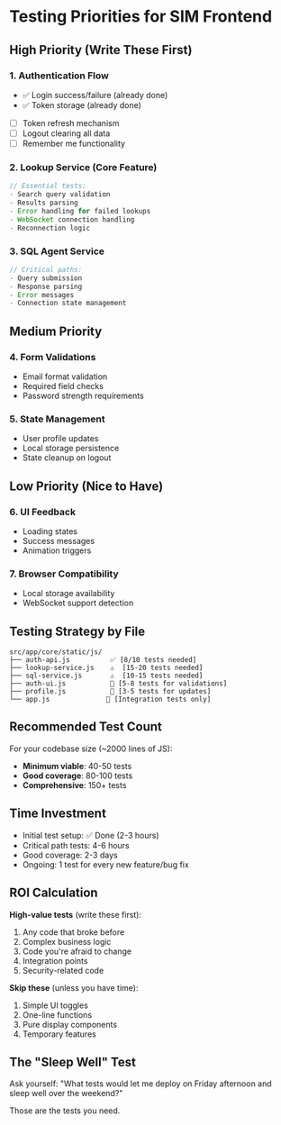 # Testing Priorities for SIM Frontend

## High Priority (Write These First)

### 1. Authentication Flow
- ✅ Login success/failure (already done)
- ✅ Token storage (already done)
- [ ] Token refresh mechanism
- [ ] Logout clearing all data
- [ ] Remember me functionality

### 2. Lookup Service (Core Feature)
```javascript
// Essential tests:
- Search query validation
- Results parsing
- Error handling for failed lookups
- WebSocket connection handling
- Reconnection logic
```

### 3. SQL Agent Service
```javascript
// Critical paths:
- Query submission
- Response parsing
- Error messages
- Connection state management
```

## Medium Priority

### 4. Form Validations
- Email format validation
- Required field checks
- Password strength requirements

### 5. State Management
- User profile updates
- Local storage persistence
- State cleanup on logout

## Low Priority (Nice to Have)

### 6. UI Feedback
- Loading states
- Success messages
- Animation triggers

### 7. Browser Compatibility
- Local storage availability
- WebSocket support detection

## Testing Strategy by File

```
src/app/core/static/js/
├── auth-api.js          ✅ [8/10 tests needed]
├── lookup-service.js    ⚠️  [15-20 tests needed] 
├── sql-service.js       ⚠️  [10-15 tests needed]
├── auth-ui.js           🔸 [5-8 tests for validations]
├── profile.js           🔸 [3-5 tests for updates]
└── app.js              🔹 [Integration tests only]
```

## Recommended Test Count

For your codebase size (~2000 lines of JS):
- **Minimum viable**: 40-50 tests
- **Good coverage**: 80-100 tests  
- **Comprehensive**: 150+ tests

## Time Investment

- Initial test setup: ✅ Done (2-3 hours)
- Critical path tests: 4-6 hours
- Good coverage: 2-3 days
- Ongoing: 1 test for every new feature/bug fix

## ROI Calculation

**High-value tests** (write these first):
1. Any code that broke before
2. Complex business logic
3. Code you're afraid to change
4. Integration points
5. Security-related code

**Skip these** (unless you have time):
1. Simple UI toggles
2. One-line functions
3. Pure display components
4. Temporary features

## The "Sleep Well" Test

Ask yourself: "What tests would let me deploy on Friday afternoon and sleep well over the weekend?"

Those are the tests you need.